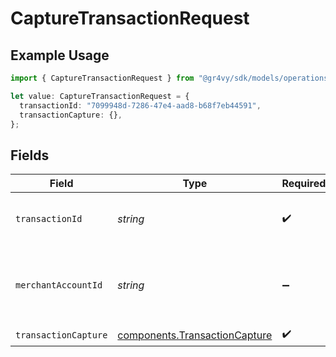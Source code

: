 # CaptureTransactionRequest

## Example Usage

```typescript
import { CaptureTransactionRequest } from "@gr4vy/sdk/models/operations";

let value: CaptureTransactionRequest = {
  transactionId: "7099948d-7286-47e4-aad8-b68f7eb44591",
  transactionCapture: {},
};
```

## Fields

| Field                                                                          | Type                                                                           | Required                                                                       | Description                                                                    | Example                                                                        |
| ------------------------------------------------------------------------------ | ------------------------------------------------------------------------------ | ------------------------------------------------------------------------------ | ------------------------------------------------------------------------------ | ------------------------------------------------------------------------------ |
| `transactionId`                                                                | *string*                                                                       | :heavy_check_mark:                                                             | The ID of the transaction                                                      | 7099948d-7286-47e4-aad8-b68f7eb44591                                           |
| `merchantAccountId`                                                            | *string*                                                                       | :heavy_minus_sign:                                                             | The ID of the merchant account to use for this request.                        |                                                                                |
| `transactionCapture`                                                           | [components.TransactionCapture](../../models/components/transactioncapture.md) | :heavy_check_mark:                                                             | N/A                                                                            |                                                                                |